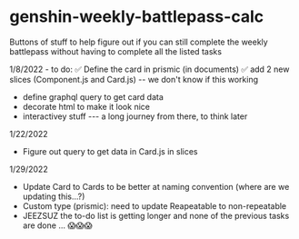 # genshin-weekly-battlepass-calc
Buttons of stuff to help figure out if you can still complete the weekly battlepass without having to complete all the listed tasks

1/8/2022 - to do:
✅ Define the card in prismic (in documents) 
✅ add 2 new slices (Component.js and Card.js) -- we don't know if this working
- define graphql query to get card data
- decorate html to make it look nice
- interactivey stuff --- a long journey from there, to think later

1/22/2022
- Figure out query to get data in Card.js in slices

1/29/2022
- Update Card to Cards to be better at naming convention (where are we updating this...?)
- Custom type (prismic): need to update Reapeatable to non-repeatable
- JEEZSUZ the to-do list is getting longer and none of the previous tasks are done ... 😱😱😱